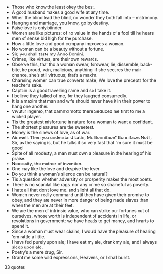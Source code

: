  - Those who know the least obey the best.
 - A good husband makes a good wife at any time.
 - When the blind lead the blind, no wonder they both fall into – matrimony.
 - Hanging and marriage, you know, go by destiny.
 - False love is only blinder.
 - Women are like pictures: of no value in the hands of a fool till he hears men of sense bid high for the purchase.
 - How a little love and good company improves a woman.
 - No woman can be a beauty without a fortune.
 - Sir, you shall taste my Anno Domini.
 - Crimes, like virtues, are their own rewards.
 - Observe this, that tho a woman swear, forswear, lie, dissemble, back-bite, be proud, vain, malicious, anything, if she secures the main chance, she’s still virtuous; that’s a maxim.
 - Charming women can true converts make, We love the precepts for the teacher’s sake.
 - Captain is a good travelling name and so I take it.
 - I believe they talked of me, for they laughed consumedly.
 - It is a maxim that man and wife should never have it in their power to hang one another.
 - Vivutur ingenio, that damn’d motto there Seduced me first to me a wicked player.
 - Tis the greatest misfortune in nature for a woman to want a confidant.
 - The shortest pleasures are the sweetest.
 - Money is the sinews of love, as of war.
 - Aimwell: Then you understand Latin, Mr. Bonniface? Bonniface: Not I, Sir, as the saying is, but he talks it so very fast that I’m sure it must be good.
 - Spite of all modesty, a man must own a pleasure in the hearing of his praise.
 - Necessity, the mother of invention.
 - One may like the love and despise the lover.
 - Do you think a woman’s silence can be natural?
 - Tis a question whether adversity or prosperity makes the most poets.
 - There is no scandal like rags, nor any crime so shameful as poverty.
 - I hate all that don’t love me, and slight all that do.
 - Women never really command until they have given their promise to obey; and they are never in more danger of being made slaves than when the men are at their feet.
 - We are the men of intrinsic value, who can strike our fortunes out of ourselves, whose worth is independent of accidents in life, or revolutions in government: we have heads to get money, and hearts to spend it.
 - Since a woman must wear chains, I would have the pleasure of hearing ’em rattle a little.
 - I have fed purely upon ale; I have eat my ale, drank my ale, and I always sleep upon ale.
 - Poetry’s a mere drug, Sir.
 - Grant me some wild expressions, Heavens, or I shall burst.

33 quotes